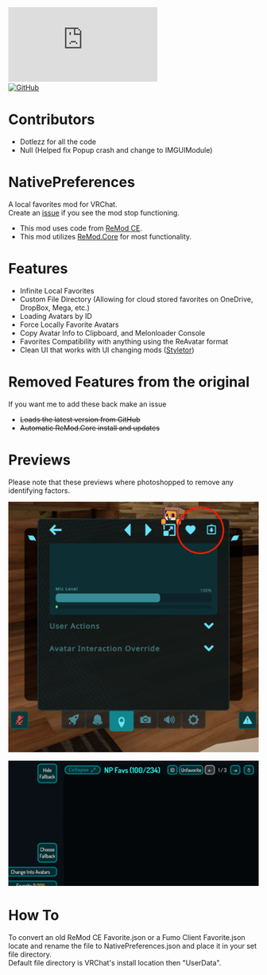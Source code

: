 [![GitHub release (latest by date and asset)](https://img.shields.io/github/downloads/laughingbank/NativePreferences/6.1.1.4/NativeLoader.dll?color=blue&label=download&logo=GitHub&style=flat-square)](https://github.com/laughingbank/NativePreferences/releases/download/6.1.1.4/NativeLoader.dll)  
[![GitHub](https://img.shields.io/github/license/laughingbank/NativePreferences?style=flat-square)](https://github.com/Dotlezz/NativePreferences/blob/main/LICENSE)

# Contributors
- Dotlezz for all the code 
- Null (Helped fix Popup crash and change to IMGUIModule)

# NativePreferences
A local favorites mod for VRChat.  
Create an [issue](https://github.com/laughingbank/NativePreferences/issues/new) if you see the mod stop functioning.
 
- This mod uses code from [ReMod CE](https://github.com/RequiDev/ReModCE).
- This mod utilizes [ReMod.Core](https://github.com/RequiDev/ReMod.Core) for most functionality.

# Features

- Infinite Local Favorites
- Custom File Directory (Allowing for cloud stored favorites on OneDrive, DropBox, Mega, etc.)
- Loading Avatars by ID
- Force Locally Favorite Avatars
- Copy Avatar Info to Clipboard, and Melonloader Console
- Favorites Compatibility with anything using the ReAvatar format
- Clean UI that works with UI changing mods ([Styletor](https://github.com/knah/VRCMods#styletor))

# Removed Features from the original
If you want me to add these back make an issue 

- ~~Loads the latest version from GitHub~~
- ~~Automatic ReMod.Core install and updates~~

# Previews
Please note that these previews where photoshopped to remove any identifying factors.

![QuickMenu](https://github.com/laughingbank/NativePreferences/blob/main/Previews/LocalFavoriteandCopyInfoPreview.png?raw=true)

![BigMenu](https://github.com/laughingbank/NativePreferences/blob/main/Previews/AvatarListandIDPreview.png?raw=true)

# How To
To convert an old ReMod CE Favorite.json or a Fumo Client Favorite.json locate and rename the file to NativePreferences.json and place it in your set file directory.  
Default file directory is VRChat's install location then "UserData".
